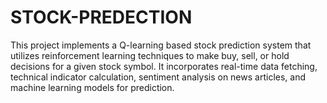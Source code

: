 # STOCK-PREDECTION
This project implements a Q-learning based stock prediction system that utilizes reinforcement learning techniques to make buy, sell, or hold decisions for a given stock symbol. It incorporates real-time data fetching, technical indicator calculation, sentiment analysis on news articles, and machine learning models for prediction.
